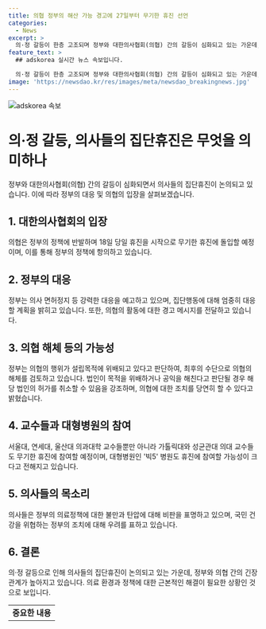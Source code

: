 ```yaml
---
title: 의협 정부의 해산 가능 경고에 27일부터 무기한 휴진 선언
categories:
  - News
excerpt: >
  의·정 갈등이 한층 고조되며 정부와 대한의사협회(의협) 간의 갈등이 심화되고 있는 가운데, 정부는 의사들의 집단휴진에 대해 엄정한 대응을 예고했다. 의협은 정부의 정책에 반발하며 27일부터는 무기한 휴진을 선언했고, 정부는 이에 대해 의협의 해체까지 언급하는 등 대응 방침을 밝혔다. 의료계의 주요 인사들도 이에 휴진을 지지할 것으로 보이며, 대형병원인 '빅5' 병원 또한 휴진 가능성을 고려하고 있다.
feature_text: >
  ## adskorea 실시간 뉴스 속보입니다.

  의·정 갈등이 한층 고조되며 정부와 대한의사협회(의협) 간의 갈등이 심화되고 있는 가운데, 정부는 의사들의 집단휴진에 대해 엄정한 대응을 예고했다. 의협은 정부의 정책에 반발하며 27일부터는 무기한 휴진을 선언했고, 정부는 이에 대해 의협의 해체까지 언급하는 등 대응 방침을 밝혔다. 의료계의 주요 인사들도 이에 휴진을 지지할 것으로 보이며, 대형병원인 '빅5' 병원 또한 휴진 가능성을 고려하고 있다.
image: 'https://newsdao.kr/res/images/meta/newsdao_breakingnews.jpg'
---
```


<p><img src="https://newsdao.kr/res/images/meta/newsdao_breakingnews.jpg" alt="adskorea 속보" /></p>

<h1 data-ke-size="size26">의·정 갈등, 의사들의 집단휴진은 무엇을 의미하나</h1>

<p data-ke-size="size16">정부와 대한의사협회(의협) 간의 갈등이 심화되면서 의사들의 집단휴진이 논의되고 있습니다. 이에 따라 정부의 대응 및 의협의 입장을 살펴보겠습니다.</p>

<h2 data-ke-size="size24">1. 대한의사협회의 입장</h2>

<p data-ke-size="size16">의협은 정부의 정책에 반발하며 18일 당일 휴진을 시작으로 무기한 휴진에 돌입할 예정이며, 이를 통해 정부의 정책에 항의하고 있습니다.</p>

<h2 data-ke-size="size24">2. 정부의 대응</h2>

<p data-ke-size="size16">정부는 의사 면허정지 등 강력한 대응을 예고하고 있으며, 집단행동에 대해 엄중히 대응할 계획을 밝히고 있습니다. 또한, 의협의 활동에 대한 경고 메시지를 전달하고 있습니다.</p>

<h2 data-ke-size="size24">3. 의협 해체 등의 가능성</h2>

<p data-ke-size="size16">정부는 의협의 행위가 설립목적에 위배되고 있다고 판단하여, 최후의 수단으로 의협의 해체를 검토하고 있습니다. 법인이 목적을 위배하거나 공익을 해친다고 판단될 경우 해당 법인의 허가를 취소할 수 있음을 강조하며, 의협에 대한 조치를 당연히 할 수 있다고 밝혔습니다.</p>

<h2 data-ke-size="size24">4. 교수들과 대형병원의 참여</h2>

<p data-ke-size="size16">서울대, 연세대, 울산대 의과대학 교수들뿐만 아니라 가톨릭대와 성균관대 의대 교수들도 무기한 휴진에 참여할 예정이며, 대형병원인 '빅5' 병원도 휴진에 참여할 가능성이 크다고 전해지고 있습니다.</p>

<h2 data-ke-size="size24">5. 의사들의 목소리</h2>

<p data-ke-size="size16">의사들은 정부의 의료정책에 대한 불만과 탄압에 대해 비판을 표명하고 있으며, 국민 건강을 위협하는 정부의 조치에 대해 우려를 표하고 있습니다.</p>

<h2 data-ke-size="size24">6. 결론</h2>

<p data-ke-size="size16">의·정 갈등으로 인해 의사들의 집단휴진이 논의되고 있는 가운데, 정부와 의협 간의 긴장 관계가 높아지고 있습니다. 의료 환경과 정책에 대한 근본적인 해결이 필요한 상황인 것으로 보입니다.</p>

<table>
  <tbody>
    <tr>
      <td style="text-align: center; height: 17px;"><b>중요한 내용</b></td>
    </tr>
  </tbody>
</table>

